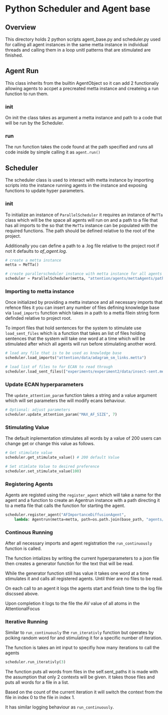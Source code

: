 # Python Scheduler and Agent base

## Overview

This directory holds 2 python scripts agent_base.py and scheduler.py used for 
calling all agent instances in the same metta instance in individual threads 
and calling them in a loop unitl patterns that are stimulated are finished.

## Agent Run

This class inherits from the builtin AgentObject so it can add 2 functionaliy
allowing agents to accpet a precreated metta instance and createing a run
function to run them.

### __init__
On init the class takes as argument a metta instance and path to a code that 
will be run by the Scheduler.

### run

The run function takes the code found at the path specified and runs all code
inside by simple calling it as `agent.run()`

## Scheduler

The scheduler class is used to interact with metta instance by importing scripts
into the instance running agents in the instance and exposing functions to 
update hyper parameters.

### __init__

To initialize an instance of `ParallelScheduler` it requires an instance of
`MeTTa` class which will be the space all agents will run on and a path to a file
that has all imports to the so that the `MeTTa` instance can be populated with the
required functions. The path should be defined relative to the root of the project.

Additionally you can define a path to a .log file relative to the project root
if not it defaults to *af_agent.log*.

```py
# create a metta instance
metta = MeTTa()

# create parallerscheduler instance with metta instance for all agents and a file with all relvent imports
scheduler = ParallelScheduler(metta, "attention/agents/mettaAgents/paths.metta")
```

### Importing to metta instance

Once initialized by providing a metta instance and all necessary imports that 
refence files it you can insert any number of files defining knowledge base via
`load_imports` function which takes in a path to a metta filein string form 
definded relative to project root.

To import files that hold sentences for the system to stimulate use 
`load_sent_files` which is a function that takes an list of files holding
sentences that the system will take one word at a time which will be stimulated
after which all agents will run before stimulating another word.

```py
# load any file that is to be used as knowledge base
scheduler.load_imports("attention/data/adagram_sm_links.metta")

# load list of files to for ECAN to read through
scheduler.load_sent_files(["experiments/experiment2/data/insect-sent.metta", "experiments/experiment2/data/poison-sent.metta"])
```

### Update ECAN hyperparameters

The `update_attention_param` function takes a string and a value argument
which will set parameters the will modify ecans behaviour.

```py
# Optional: adjust parameters
scheduler.update_attention_param("MAX_AF_SIZE", 7)
```

### Stimulating Value

The default inplementation stimulates all words by a value of 200 users can change
get or change this value as follows.

```py
# Get stimulate value
scheduler.get_stimulate_value() # 200 default Value

# Set stimlate Value to desired preference
scheduler.set_stimulate_value(100)
```
### Registering Agents

Agents are registed using the `register_agent` which will take a name for the
agent and a function to create an Agentrun instance with a path directing it
to a metta file that calls the function for starting the agent.

```py
scheduler.register_agent("AFImportanceDiffusionAgent",
    lambda: Agentrun(metta=metta, path=os.path.join(base_path, "agents/mettaAgents/ImportanceDiffusionAgent/AFImportanceDiffusionAgent/AFImportanceDiffusionAgent-runner.metta")))
```

### Continous Running

After all necessary imports and agent registration the `run_continuously` function
is called. 

The function intializes by writing the current hyperparameters to a json file
then creates a generator function for the text that will be read.

While the generator function still has value it takes one word at a time stimulates
it and calls all registered agents. Until thier are no files to be read.

On each call to an agent it logs the agents start and finish time to the log file
discssed above.

Upon completion it logs to the file the AV value of all atoms in the AttentionalFocus

### Iterative Running

Similar to `run_continuously` the `run_iterativly` function but operates by pciking random word for 
and stimulating it for a specific number of iteration.

The function is takes an int input to specifiy how many iterations to call the agents
```py
scheduler.run_iterativly(3)
```

The function puts all words from files in the self.sent_paths it is made with the
assumption that only 2 contexts will be given. it takes those files and puts
all words for a file in a list.

Based on the count of the current iteration it will switch the context from 
the file in index 0 to the file in index 1.

It has similar logging behaviour as `run_continuously`.
